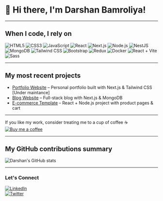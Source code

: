 # 👋 Hi there, I'm Darshan Bamroliya!

---

## When I code, I rely on
![HTML5](https://img.shields.io/badge/HTML5-E34F26?style=for-the-badge&logo=html5&logoColor=white)
![CSS3](https://img.shields.io/badge/CSS3-1572B6?style=for-the-badge&logo=css3&logoColor=white)
![JavaScript](https://img.shields.io/badge/JavaScript-F7DF1E?style=for-the-badge&logo=javascript&logoColor=black)
![React](https://img.shields.io/badge/React-61DAFB?style=for-the-badge&logo=react&logoColor=black)
![Next.js](https://img.shields.io/badge/Next.js-000000?style=for-the-badge&logo=next.js&logoColor=white)
![Node.js](https://img.shields.io/badge/Node.js-339933?style=for-the-badge&logo=node.js&logoColor=white)
![NestJS](https://img.shields.io/badge/NestJS-E0234E?style=for-the-badge&logo=nestjs&logoColor=white)
![MongoDB](https://img.shields.io/badge/MongoDB-47A248?style=for-the-badge&logo=mongodb&logoColor=white)
![Tailwind CSS](https://img.shields.io/badge/Tailwind_CSS-06B6D4?style=for-the-badge&logo=tailwind-css&logoColor=white)
![Bootstrap](https://img.shields.io/badge/Bootstrap-7952B3?style=for-the-badge&logo=bootstrap&logoColor=white)
![Redux](https://img.shields.io/badge/Redux-764ABC?style=for-the-badge&logo=redux&logoColor=white)
![Docker](https://img.shields.io/badge/Docker-2496ED?style=for-the-badge&logo=docker&logoColor=white)
![React + Vite](https://img.shields.io/badge/React%20%2B%20Vite-646CFF?style=for-the-badge&logo=vite&logoColor=white)
![Sass](https://img.shields.io/badge/Sass-CC6699?style=for-the-badge&logo=sass&logoColor=white)

---

## My most recent projects
- [Portfolio Website](https://yourportfolio.com) – Personal portfolio built with Next.js & Tailwind CSS  [Under maintance]
- [Blog Website](https://blog-example.com) – Full-stack blog with Next.js & MongoDB  
- [E-commerce Template](https://ecommerce-example.com) – React + Node.js project with product pages & cart  

---

If you like my work, consider treating me to a cup of coffee ☕  
[![Buy me a coffee](https://img.shields.io/badge/Buy_me_a_coffee-FF813F?style=for-the-badge&logo=buy-me-a-coffee&logoColor=white)](https://www.buymeacoffee.com/yourlink)

---

## My GitHub contributions summary

![Darshan's GitHub stats](https://github-readme-stats.vercel.app/api?username=DarshanBamroliya&show_icons=true&theme=radical)

---

### Let's Connect
[![LinkedIn](https://img.shields.io/badge/LinkedIn-Darshan-blue?style=for-the-badge&logo=linkedin)](https://www.linkedin.com/in/darshanbamroliya/)  
[![Twitter](https://img.shields.io/badge/Twitter-@DarshanBamroliya-blue?style=for-the-badge&logo=twitter)](https://twitter.com/DarshanBamroliya)
